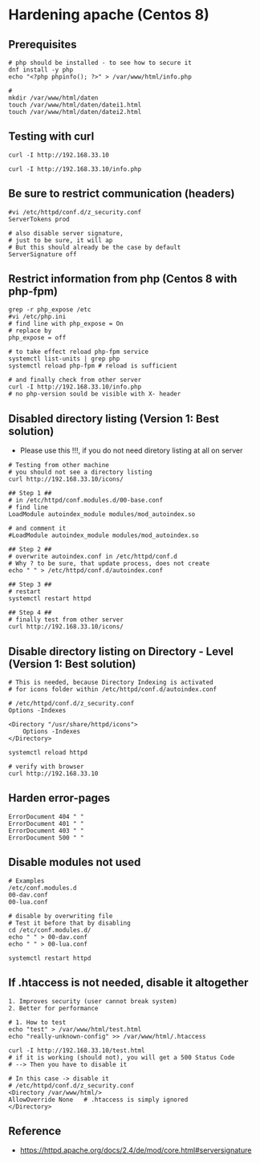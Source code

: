 # Hardening apache (Centos 8) 

## Prerequisites 

```
# php should be installed - to see how to secure it
dnf install -y php 
echo "<?php phpinfo(); ?>" > /var/www/html/info.php 

# 
mkdir /var/www/html/daten 
touch /var/www/html/daten/datei1.html
touch /var/www/html/daten/datei2.html 

```

## Testing with curl 

```
curl -I http://192.168.33.10 

curl -I http://192.168.33.10/info.php 
```

## Be sure to restrict communication (headers) 

```
#vi /etc/httpd/conf.d/z_security.conf 
ServerTokens prod 

# also disable server signature,
# just to be sure, it will ap
# But this should already be the case by default 
ServerSignature off
```

## Restrict information from php (Centos 8 with php-fpm) 

```
grep -r php_expose /etc 
#vi /etc/php.ini
# find line with php_expose = On 
# replace by 
php_expose = off 

# to take effect reload php-fpm service 
systemctl list-units | grep php 
systemctl reload php-fpm # reload is sufficient 

# and finally check from other server 
curl -I http://192.168.33.10/info.php 
# no php-version sould be visible with X- header 
```

## Disabled directory listing (Version 1: Best solution) 

  * Please use this !!!, if you do not need diretory listing at all on server 

```
# Testing from other machine 
# you should not see a directory listing 
curl http://192.168.33.10/icons/ 

## Step 1 ## 
# in /etc/httpd/conf.modules.d/00-base.conf 
# find line 
LoadModule autoindex_module modules/mod_autoindex.so

# and comment it
#LoadModule autoindex_module modules/mod_autoindex.so

## Step 2 ## 
# overwrite autoindex.conf in /etc/httpd/conf.d 
# Why ? to be sure, that update process, does not create 
echo " " > /etc/httpd/conf.d/autoindex.conf 

## Step 3 ## 
# restart 
systemctl restart httpd 

## Step 4 ## 
# finally test from other server
curl http://192.168.33.10/icons/ 

```

## Disable directory listing on Directory - Level (Version 1: Best solution) 


```
# This is needed, because Directory Indexing is activated
# for icons folder within /etc/httpd/conf.d/autoindex.conf

# /etc/httpd/conf.d/z_security.conf 
Options -Indexes

<Directory "/usr/share/httpd/icons">
    Options -Indexes
</Directory>

systemctl reload httpd 

# verify with browser 
curl http://192.168.33.10 

```

## Harden error-pages 

```
ErrorDocument 404 " "
ErrorDocument 401 " "
ErrorDocument 403 " "
ErrorDocument 500 " "
```

## Disable modules not used 

```
# Examples 
/etc/conf.modules.d
00-dav.conf
00-lua.conf

# disable by overwriting file 
# Test it before that by disabling 
cd /etc/conf.modules.d/
echo " " > 00-dav.conf 
echo " " > 00-lua.conf 

systemctl restart httpd 
```

## If .htaccess is not needed, disable it altogether

```
1. Improves security (user cannot break system) 
2. Better for performance 
```

```
# 1. How to test 
echo "test" > /var/www/html/test.html 
echo "really-unknown-config" >> /var/www/html/.htaccess

curl -I http://192.168.33.10/test.html 
# if it is working (should not), you will get a 500 Status Code 
# --> Then you have to disable it 

# In this case -> disable it 
# /etc/httpd/conf.d/z_security.conf 
<Directory /var/www/html/>
AllowOverride None   # .htaccess is simply ignored 
</Directory>

```

## Reference 

  * https://httpd.apache.org/docs/2.4/de/mod/core.html#serversignature
